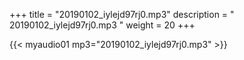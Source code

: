 +++
title = "20190102_iylejd97rj0.mp3"
description = " 20190102_iylejd97rj0.mp3 "
weight = 20
+++

{{< myaudio01 mp3="20190102_iylejd97rj0.mp3" >}}

